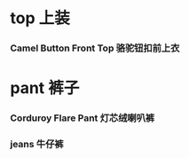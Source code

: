 


# top 上装
### Camel Button Front Top 骆驼钮扣前上衣



# pant 裤子
### Corduroy Flare Pant 灯芯绒喇叭裤
### jeans 牛仔裤